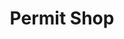 ---
title: "Permit Shop"
url: /ahmedabad/permit-shop-chimanlal-girdharlal-road/
shop: Spirituosen
---